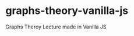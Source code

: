 # graphs-theory-vanilla-js
Graphs Theroy Lecture made in Vanilla JS
<!-- TODO: A better readme // Coming Soon -->
